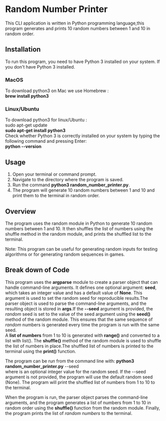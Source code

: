 # Random Number Printer

This CLI application is written in Python programming language,this program generates and prints 10 random numbers between 1 and 10 in random order.

## Installation

To run this program, you need to have Python 3 installed on your system. If you don't have Python 3 installed.
### MacOS
To download python3 on Mac we use Homebrew :  
**brew install python3**   

### Linux/Ubuntu
To download python3 for linux/Ubuntu :  
sudo apt-get update  
**sudo apt-get install python3**  
Check whether Python 3 is correctly installed on your system by typing the following command and pressing Enter:  
**python --version**   

## Usage  

1. Open your terminal or command prompt.  
2. Navigate to the directory where the program is saved.  
3. Run the command **python3 random_number_printer.py**.  
4. The program will generate 10 random numbers between 1 and 10 and print them to the terminal in random order.


## Overview  

The program uses the random module in Python to generate 10 random numbers between 1 and 10. It then shuffles the list of numbers using the shuffle method in the random module, and prints the shuffled list to the terminal.

Note: This program can be useful for generating random inputs for testing algorithms or for generating random sequences in games.

## Break down of Code  
This program uses the **argparse** module to create a parser object that can handle command-line arguments. It defines one optional argument: **seed**, which takes an integer value and has a default value of **None**. This argument is used to set the random seed for reproducible results.The parser object is used to parse the command-line arguments, and the resulting object is stored in **args**.If the **--seed** argument is provided, the *random* seed is set to the value of the seed argument using the **seed()** method of the random module. This ensures that the same sequence of *random* numbers is generated every time the program is run with the same seed.  
A **list of numbers** from 1 to 10 is generated with **range()** and converted to a list with list(). The **shuffle()** method of the random module is used to shuffle the list of numbers in place.The shuffled list of numbers is printed to the terminal using the **print()** function.  

The program can be run from the command line with: **python3 random_number_printer.py** --seed <seed>  
where <seed> is an optional integer value for the random seed. If the --seed argument is not provided, the program will use the default random seed (None). The program will print the shuffled list of numbers from 1 to 10 to the terminal.  
  
When the program is run, the parser object parses the command-line arguments, and the program generates a list of numbers from 1 to 10 in random order using the **shuffle()** function from the random module. Finally, the program prints the list of *random numbers* to the terminal.